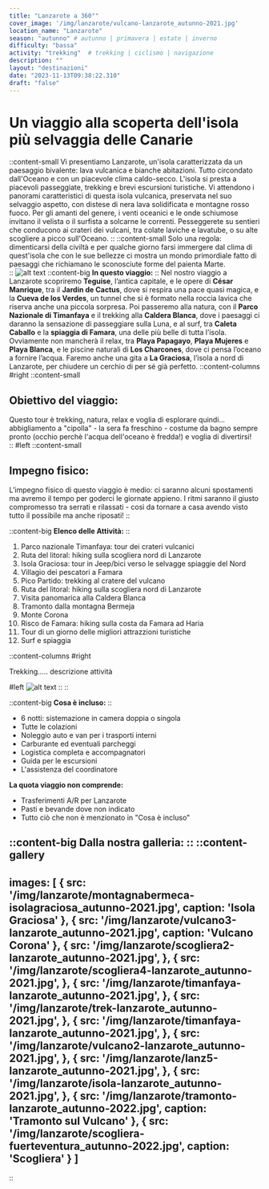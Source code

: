 ```yaml
---
title: "Lanzarote a 360°"
cover_image: '/img/lanzarote/vulcano-lanzarote_autunno-2021.jpg'
location_name: "Lanzarote"
season: "autunno" # autunno | primavera | estate | inverno
difficulty: "bassa"
activity: "trekking"  # trekking | ciclismo | navigazione
description: ""
layout: "destinazioni"
date: "2023-11-13T09:38:22.310"
draft: "false"
---
```

# Un viaggio alla scoperta dell'isola più selvaggia delle Canarie

::content-small
Vi presentiamo Lanzarote, un'isola caratterizzata da un paesaggio bivalente: lava vulcanica e bianche abitazioni. Tutto circondato dall'Oceano e con un piacevole clima caldo-secco.
L'isola si presta a piacevoli passeggiate, trekking e brevi escursioni turistiche. Vi attendono i panorami caratteristici di questa isola vulcanica, preservata nel suo selvaggio aspetto, con distese di nera lava solidificata e montagne rosso fuoco. Per gli amanti del genere, i venti oceanici e le onde schiumose invitano il velista o il surfista a solcarne le correnti. 
Pesseggerete su sentieri che conducono ai crateri dei vulcani, tra colate laviche e lavatube, o su alte scogliere a picco sull'Oceano. 
::
::content-small
Solo una regola: dimenticarsi della civiltà e per qualche giorno farsi immergere dal clima di quest'isola che con le sue bellezze ci mostra un mondo primordiale fatto di paesaggi che richiamano le sconosciute forme del paienta Marte.  
::
![alt text](/img/lanzarote/scogliera-lanzarote_autunno-2021.jpg)
::content-big
**In questo viaggio:**
::
Nel nostro viaggio a Lanzarote scopriremo **Teguise**, l’antica capitale, e le opere di **César Manrique**, tra il **Jardin de Cactus**, dove si respira una pace quasi magica, e la **Cueva de los Verdes**, un tunnel che si è formato nella roccia lavica che riserva anche una piccola sorpresa. Poi passeremo alla natura, con il **Parco Nazionale di Timanfaya** e il trekking alla **Caldera Blanca**, dove i paesaggi ci daranno la sensazione di passeggiare sulla Luna, e al surf, tra **Caleta Caballo** e la **spiaggia di Famara**, una delle più belle di tutta l’isola. Ovviamente non mancherà il relax, tra **Playa Papagayo**, **Playa Mujeres** e **Playa Blanca**, e le piscine naturali di **Los Charcones**, dove ci pensa l’oceano a fornire l’acqua. Faremo anche una gita a **La Graciosa**, l’isola a nord di Lanzarote, per chiudere un cerchio di per sé già perfetto. 
::content-columns
#right
::content-small
## Obiettivo del viaggio:
Questo tour è trekking, natura, relax e voglia di esplorare quindi… abbigliamento a "cipolla" - la sera fa freschino - costume da bagno sempre pronto (occhio perchè l'acqua dell'oceano è fredda!) e voglia di divertirsi!  
::
#left
::content-small
## Impegno fisico:
L’impegno fisico di questo viaggio è medio: ci saranno alcuni spostamenti ma avremo il tempo per goderci le giornate appieno. I ritmi saranno il giusto compromesso tra serrati e rilassati - così da tornare a casa avendo visto tutto il possibile ma anche riposati! 
::


::content-big
**Elenco delle Attività:**
::
1. Parco nazionale Timanfaya: tour dei crateri vulcanici
2. Ruta del litoral: hiking sulla scogliera nord di Lanzarote
3. Isola Graciosa: tour in Jeep/bici verso le selvagge spiaggie del Nord
4. Villagio dei pescatori a Famara
5. Pico Partido: trekking al cratere del vulcano
6. Ruta del litoral: hiking sulla scogliera nord di Lanzarote
7. Visita panomarica alla Caldera Blanca
8. Tramonto dalla montagna Bermeja
9. Monte Corona
7. Risco de Famara: hiking sulla costa da Famara ad Haria
5. Tour di un giorno delle migliori attrazzioni turistiche
6. Surf e spiaggia 

::content-columns
#right

Trekking..... 
descrizione attività

#left
![alt text](/img/lanzarote/scogliera-lanzarote_autunno-2021.jpg)
::
::



::content-big
**Cosa è incluso:**
::
- 6 notti: sistemazione in camera doppia o singola
- Tutte le colazioni
- Noleggio auto e van per i trasporti interni
- Carburante ed eventuali parcheggi
- Logistica completa e accompagnatori
- Guida per le escursioni
- L'assistenza del coordinatore


**La quota viaggio non comprende:**
- Trasferimenti A/R per Lanzarote
- Pasti e bevande dove non indicato
- Tutto ciò che non è menzionato in "Cosa è incluso"

::content-big
**Dalla nostra galleria:**
::
::content-gallery
---
images: [ 
    {
        src: '/img/lanzarote/montagnabermeca-isolagraciosa_autunno-2021.jpg',
        caption: 'Isola Graciosa'
    },
     {
        src: '/img/lanzarote/vulcano3-lanzarote_autunno-2021.jpg',
        caption: 'Vulcano Corona'
    },
     {
        src: '/img/lanzarote/scogliera2-lanzarote_autunno-2021.jpg',
    },
     {
        src: '/img/lanzarote/scogliera4-lanzarote_autunno-2021.jpg',
    },
    {
        src: '/img/lanzarote/timanfaya-lanzarote_autunno-2021.jpg',
    },
    {
        src: '/img/lanzarote/trek-lanzarote_autunno-2021.jpg',
    },
    {
        src: '/img/lanzarote/timanfaya-lanzarote_autunno-2021.jpg',
    },
    {
        src: '/img/lanzarote/vulcano2-lanzarote_autunno-2021.jpg',
    },
    {
        src: '/img/lanzarote/lanz5-lanzarote_autunno-2021.jpg',
    },
    {
        src: '/img/lanzarote/isola-lanzarote_autunno-2021.jpg',
    },
    {
        src: '/img/lanzarote/tramonto-lanzarote_autunno-2022.jpg',
        caption: 'Tramonto sul Vulcano'
    },
    {
        src: '/img/lanzarote/scogliera-fuerteventura_autunno-2022.jpg',
        caption: 'Scogliera'
    }
]
---
::